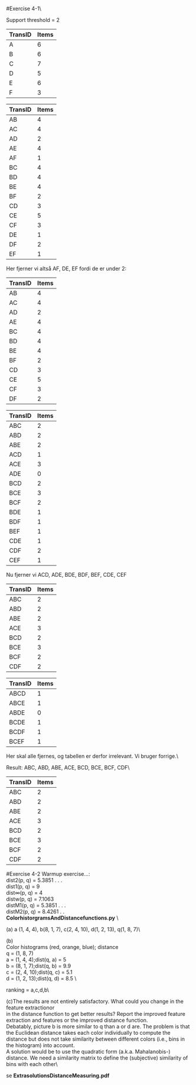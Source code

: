 #Exercise 4-1\

Support threshold = 2

| TransID | Items |
|---------|-------|
| A       | 6     |
| B       | 6     |
| C       | 7     |
| D       | 5     |
| E       | 6     |
| F       | 3     | \

| TransID | Items |
|---------|-------|
| AB      | 4     |
| AC      | 4     |
| AD      | 2     |
| AE      | 4     |
| AF      | 1     |
| BC      | 4     |
| BD      | 4     |
| BE      | 4     |
| BF      | 2     |
| CD      | 3     |
| CE      | 5     |
| CF      | 3     |
| DE      | 1     |
| DF      | 2     |
| EF      | 1     |\
Her fjerner vi altså AF, DE, EF fordi de er under 2:

| TransID | Items |
|---------|-------|
| AB      | 4     |
| AC      | 4     |
| AD      | 2     |
| AE      | 4     |
| BC      | 4     |
| BD      | 4     |
| BE      | 4     |
| BF      | 2     |
| CD      | 3     |
| CE      | 5     |
| CF      | 3     |
| DF      | 2     |\

| TransID | Items |
|---------|-------|
| ABC     | 2     |
| ABD     | 2     |
| ABE     | 2     |
| ACD     | 1     |
| ACE     | 3     |
| ADE     | 0     |
| BCD     | 2     |
| BCE     | 3     |
| BCF     | 2     |
| BDE     | 1     |
| BDF     | 1     |
| BEF     | 1     |
| CDE     | 1     |
| CDF     | 2     |
| CEF     | 1     |\
Nu fjerner vi ACD, ADE, BDE, BDF, BEF, CDE, CEF

| TransID | Items |
|---------|-------|
| ABC     | 2     |
| ABD     | 2     |
| ABE     | 2     |
| ACE     | 3     |
| BCD     | 2     |
| BCE     | 3     |
| BCF     | 2     |
| CDF     | 2     |\


| TransID | Items |
|---------|-------|
| ABCD    | 1     |
| ABCE    | 1     |
| ABDE    | 0     |
| BCDE    | 1     |
| BCDF    | 1     |
| BCEF    | 1     |\
Her skal alle fjernes, og tabellen er derfor irrelevant. Vi bruger forrige.\

Result: ABC, ABD, ABE, ACE, BCD, BCE, BCF, CDF\

| TransID | Items |
|---------|-------|
| ABC     | 2     |
| ABD     | 2     |
| ABE     | 2     |
| ACE     | 3     |
| BCD     | 2     |
| BCE     | 3     |
| BCF     | 2     |
| CDF     | 2     |\


#Exercise 4-2
Warmup exercise...: \
dist2(p, q) = 5.3851 . . .\
dist1(p, q) = 9\
dist∞(p, q) = 4\
distw(p, q) = 7.1063\
distM1(p, q) = 5.3851 . . .\
distM2(p, q) = 8.4261 . .\
**ColorhistorgramsAndDistancefunctions.py** \




(a) a (1, 4, 4), b(8, 1, 7), c(2, 4, 10), d(1, 2, 13), q(1, 8, 7)\

(b) \
Color histograms (red, orange, blue); distance\
q = (1, 8, 7)\
a = (1, 4, 4);dist(q, a) = 5\
b = (8, 1, 7);dist(q, b) = 9.9\
c = (2, 4, 10);dist(q, c) = 5.1\
d = (1, 2, 13);dist(q, d) = 8.5 \

ranking = a,c,d,b\

(c)The results are not entirely satisfactory. What could you change in the feature extractionor  
in the distance function to get better results? Report the improved feature extraction and
features or the improved 
distance function.\
Debatably, picture b is more similar to q than a or d are. The problem is that the Euclidean
distance takes each color individually to compute the distance but does not take similarity
between different colors (i.e., bins in the histogram) into account.\
A solution would be to use the quadratic form (a.k.a. Mahalanobis-) distance. We need a
similarity matrix to define the (subjective) similarity of bins with each other\

se **ExtrasolutionsDistanceMeasuring.pdf**

